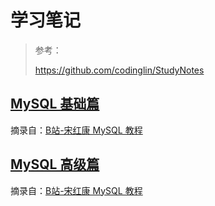 # 学习笔记

>参考：
>
> https://github.com/codinglin/StudyNotes
> 


## [MySQL 基础篇](MySQL基础篇/README.md)

摘录自：[B站-宋红康 MySQL 教程](https://www.bilibili.com/video/BV1iq4y1u7vj)


## [MySQL 高级篇](MySQL高级篇/README.md)

摘录自：[B站-宋红康 MySQL 教程](https://www.bilibili.com/video/BV1iq4y1u7vj?p=96)



